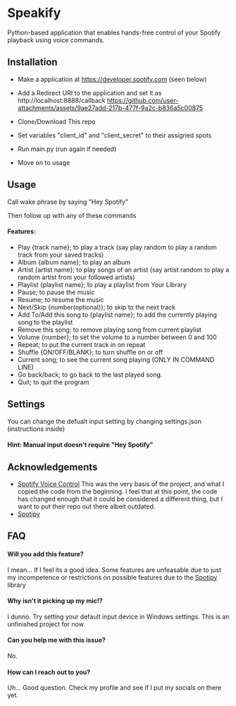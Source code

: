 # Speakify
Python-based application that enables hands-free control of your Spotify playback using voice commands.



## Installation
- Make a application at https://developer.spotify.com (seen below)<br />
- Add a Redirect URI to the application and set it as http://localhost:8888/callback
https://github.com/user-attachments/assets/9ae27add-217b-477f-9a2c-b836a5c00875

- Clone/Download This repo

- Set variables "client_id" and "client_secret" to their assigned spots
- Run main.py (run again if needed)
- Move on to usage

## Usage
Call wake phrase by saying "Hey Spotify"

Then follow up with any of these commands

#### Features:
- Play {track name}; to play a track (say play random to play a random track from your  saved tracks)
- Album {album name}; to play an album
- Artist {artist name}; to play songs of an artist (say artist random to play a random artist from your followed artists)
- Playlist {playlist name}; to play a playlist from Your Library
- Pause; to pause the music
- Resume; to resume the music
- Next/Skip {number(optional)}; to skip to the next track
- Add To/Add this song to {playlist name}; to add the currently playing song to the playlist
- Remove this song; to remove playing song from current playlist
- Volume {number}; to set the volume to a number between 0 and 100
- Repeat; to put the current track in on repeat
- Shuffle {ON/OFF/BLANK}; to turn shuffle on or off
- Current song; to see the current song playing (ONLY IN COMMAND LINE)
- Go back/back; to go back to the last played song.
- Quit; to quit the program

## Settings
You can change the defualt input setting by changing settings.json (instructions inside)

#### Hint: Manual input doesn't require "Hey Spotify"

## Acknowledgements

 - [Spotify Voice Control](https://github.com/nexxeln/spotify-voice-control)
This was the very basis of the project, and what I copied the code from the beginning. I feel that at this point, the code has changed enough that it could be considered a different thing, but I want to put their repo out there albeit outdated.
 - [Spotipy](https://github.com/spotipy-dev/spotipy)



## FAQ

#### Will you add this feature?

I mean... If I feel its a good idea. Some features are unfeasable due to just my incompetence or restrictions on possible features due to the [Spotipy](https://github.com/spotipy-dev/spotipy) library 

#### Why isn't it picking up my mic!?

I dunno. Try setting your default input device in Windows settings. This is an unfinished project for now.

#### Can you help me with this issue?

No.

#### How can I reach out to you?

Uh... Good question. Check my profile and see if I put my socials on there yet.
